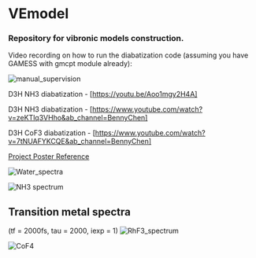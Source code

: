 # VEmodel

### Repository for vibronic models construction.

Video recording on how to run the diabatization code (assuming you have GAMESS with gmcpt module already): 

![manual_supervision](https://github.com/bjb2chen/VEmodel/assets/51763900/e472d956-8c66-41d8-9d24-1e581f2c235d)

D3H NH3 diabatization - [https://youtu.be/Aoo1mgy2H4A]

D3H NH3 diabatization - [https://www.youtube.com/watch?v=zeKTlq3VHho&ab_channel=BennyChen]

D3H CoF3 diabatization - [https://www.youtube.com/watch?v=7tNUAFYKCQE&ab_channel=BennyChen]

[Project Poster Reference](https://github.com/bjb2chen/vmodels/files/10171706/SCP2022_bjc_20685630_White.pdf)

![Water_spectra](https://github.com/bjb2chen/vmodels/assets/51763900/4fb80100-99ca-4349-90be-90ca7f01cc85)

![NH3 spectrum](https://github.com/bjb2chen/vmodels/assets/51763900/0e81a86d-81f6-4a82-a29a-85708265afb2)

## Transition metal spectra

(tf = 2000fs, tau = 2000, iexp = 1)
![RhF3_spectrum](https://github.com/bjb2chen/VEmodel/assets/51763900/97234174-5bd0-4f83-a691-374efb1cabd3)

![CoF4](https://github.com/bjb2chen/vmodels/assets/51763900/eb5d7752-d0d4-4151-9af5-d399e079bf3a)



